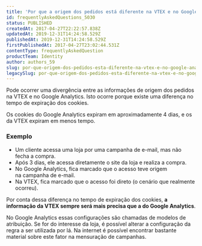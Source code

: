 ```yaml
---
title: 'Por que a origem dos pedidos está diferente na VTEX e no Google Analytics?'
id: frequentlyAskedQuestions_5030
status: PUBLISHED
createdAt: 2017-04-27T22:22:57.838Z
updatedAt: 2019-12-31T14:24:58.529Z
publishedAt: 2019-12-31T14:24:58.529Z
firstPublishedAt: 2017-04-27T23:02:44.531Z
contentType: frequentlyAskedQuestion
productTeam: Identity
author: authors_59
slug: por-que-origem-dos-pedidos-esta-diferente-na-vtex-e-no-google-analytics
legacySlug: por-que-origem-dos-pedidos-esta-diferente-na-vtex-e-no-google-analytics
---
```


Pode ocorrer uma divergência entre as informações de origem dos pedidos na VTEX e no Google Analytics. Isto ocorre porque existe uma diferença no tempo de expiração dos cookies.

Os cookies do Google Analytics expiram em aproximadamente 4 dias, e os da VTEX expiram em menos tempo.

### Exemplo

- Um cliente acessa uma loja por uma campanha de e-mail, mas não fecha a compra.
- Após 3 dias, ele acessa diretamente o site da loja e realiza a compra.
- No Google Analytics, fica marcado que o acesso teve origem na campanha de e-mail.
- Na VTEX, fica marcado que o acesso foi direto (o cenário que realmente ocorreu).

Por conta dessa diferença no tempo de expiração dos cookies, **a informação da VTEX sempre será mais precisa que a do Google Analytics**.

No Google Analytics essas configurações são chamadas de modelos de atribuição. Se for do interesse da loja, é possível alterar a configuração da regra a ser utilizada por lá. Na internet é possível encontrar bastante material sobre este fator na mensuração de campanhas.
